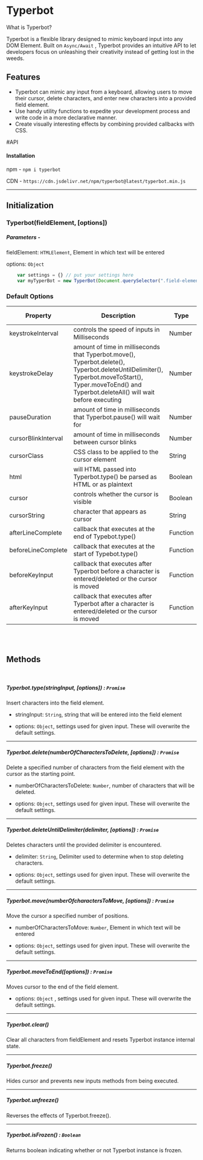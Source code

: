 # Typerbot

What is Typerbot?

Typerbot is a flexible library designed to mimic keyboard input into any DOM Element. Built on `Async/Await` , Typerbot provides an intuitive  API to let developers focus on unleashing their creativity instead of getting lost in the weeds. 

## Features

 - Typerbot can mimic any input from a keyboard, allowing users to move
   their cursor, delete characters, and enter new characters into a
   provided field element.
 - Use handy utility functions to expedite your development process and write code in a more declarative manner.
 - Create visually interesting effects by combining provided callbacks with CSS.

#API

#### Installation

npm - `npm i typerbot`

CDN - `https://cdn.jsdelivr.net/npm/typerbot@latest/typerbot.min.js`


------------

## Initialization

### Typerbot(fieldElement, [options])

##### Parameters -

fieldElement: `HTMLElement`, Element in which text will be entered

options: `Object`

``` Javascript
	var settings = {} // put your settings here
	var myTyperBot = new TyperBot(Document.querySelector(".field-element"), settings) // default settings will be 
```

### Default Options


| Property | Description | Type | Default Value |
| ------------ | ------------ | ------------ | ------------ |
| keystrokeInterval | controls the speed of inputs in Milliseconds | Number | 200 | 
| keystrokeDelay | amount of time in milliseconds that Typerbot.move(), Typerbot.delete(), Typerbot.deleteUntilDelimiter(), Typerbot.moveToStart(), Typer.moveToEnd()  and Typerbot.deleteAll() will wait before executing  | Number | 0 |
| pauseDuration | amount of time in milliseconds that Typerbot.pause() will wait for | Number | 1000 |
| cursorBlinkInterval | amount of time in milliseconds between cursor blinks | Number | 800 |
| cursorClass | CSS class to be applied to the cursor element | String | "typist-cursor" |
| html | will HTML passed into Typerbot.type() be parsed as HTML or as plaintext | Boolean | Hello |
| cursor | controls whether the cursor is visible | Boolean | true |
| cursorString | character that appears as cursor | String |"&#124;" |
| afterLineComplete | callback that executes at the end of Typebot.type() | Function | `() => {}` |
| beforeLineComplete | callback that executes at the start of Typebot.type() | Function |  `() => {}` |
| beforeKeyInput |  callback that executes after Typerbot before a character is entered/deleted or the cursor is moved | Function |  `() => {}` |
| afterKeyInput | callback that executes after Typerbot after a character is entered/deleted or the cursor is moved | Function |  `() => {}` |

</br>
</br>

## Methods

</br>

##### Typerbot.type(stringInput, [options]) : `Promise`

Insert characters into the field element.

- stringInput: `String`, string that will be entered into the field element

- options: `Object`, settings used for given input. These will overwrite the default settings.


------------


##### Typerbot.delete(numberOfCharactersToDelete, [options])  : `Promise`

Delete a specified number of characters from the field element with the cursor as the starting point.

- numberOfCharactersToDelete: `Number`, number of characters that will be deleted.

- options: `Object`, settings used for given input. These will overwrite the default settings.


------------


##### Typerbot.deleteUntilDelimiter(delimiter, [options]) : `Promise`

Deletes characters until the provided delimiter is encountered.

- delimiter: `String`, Delimiter used to determine when to stop deleting characters.

- options: `Object`, settings used for given input. These will overwrite the default settings.

------------

##### Typerbot.move(numberOfcharactersToMove, [options]) : `Promise`

Move the cursor a specified number of positions.

- numberOfCharactersToMove: `Number`, Element in which text will be entered

- options: `Object`, settings used for given input. These will overwrite the default settings.


------------


##### Typerbot.moveToEnd([options]) : `Promise`

Moves cursor to the end of the field element.

- options: `Object` , settings used for given input. These will overwrite the default settings.


------------


##### Typerbot.clear()

Clear all characters from fieldElement and resets Typerbot instance internal state.

------------


##### Typerbot.freeze()

Hides cursor and prevents new inputs methods from being executed. 


------------


##### Typerbot.unfreeze()

Reverses the effects of Typerbot.freeze().


------------


##### Typerbot.isFrozen() : `Boolean`

Returns boolean indicating whether or not Typerbot instance is frozen. 







